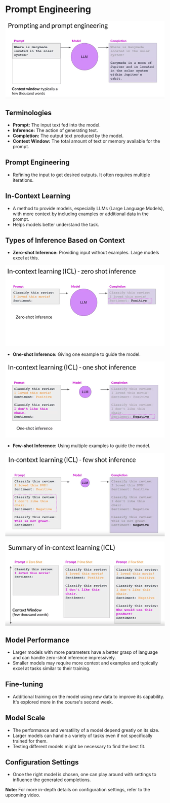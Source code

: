 
# Prompt Engineering

![Prompt Engineering](./figures/prompt-engineering.png)


## Terminologies
- **Prompt:** The input text fed into the model.
- **Inference:** The action of generating text.
- **Completion:** The output text produced by the model.
- **Context Window:** The total amount of text or memory available for the prompt.

## Prompt Engineering
- Refining the input to get desired outputs. It often requires multiple iterations.

## In-Context Learning
- A method to provide models, especially LLMs (Large Language Models), with more context by including examples or additional data in the prompt.
- Helps models better understand the task.



## Types of Inference Based on Context
- **Zero-shot Inference:** Providing input without examples. Large models excel at this.

![ICL](./figures/ICL.png)

- **One-shot Inference:** Giving one example to guide the model.

![One-SHot](./figures/one-shot.png)

- **Few-shot Inference:** Using multiple examples to guide the model.

![Few Shot](./figures/few-shot.png)

![Summary](./figures/summary_ICL.png)

## Model Performance
- Larger models with more parameters have a better grasp of language and can handle zero-shot inference impressively.
- Smaller models may require more context and examples and typically excel at tasks similar to their training.

## Fine-tuning
- Additional training on the model using new data to improve its capability. It's explored more in the course's second week.

## Model Scale
- The performance and versatility of a model depend greatly on its size.
- Larger models can handle a variety of tasks even if not specifically trained for them.
- Testing different models might be necessary to find the best fit.

## Configuration Settings
- Once the right model is chosen, one can play around with settings to influence the generated completions.

**Note:** For more in-depth details on configuration settings, refer to the upcoming video.

